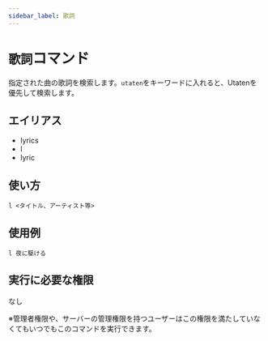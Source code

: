 ```yaml
---
sidebar_label: 歌詞
---
```

# `歌詞`コマンド
指定された曲の歌詞を検索します。`utaten`をキーワードに入れると、Utatenを優先して検索します。

## エイリアス
- lyrics
- l
- lyric

## 使い方
```
l <タイトル、アーティスト等>
```

## 使用例
```
l 夜に駆ける
```


## 実行に必要な権限
なし

※管理者権限や、サーバーの管理権限を持つユーザーはこの権限を満たしていなくてもいつでもこのコマンドを実行できます。
  
